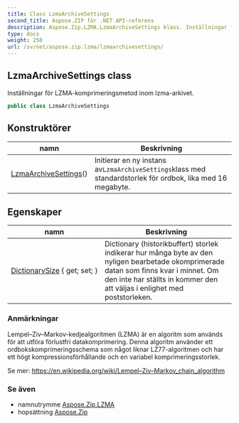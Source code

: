 ```yaml
---
title: Class LzmaArchiveSettings
second_title: Aspose.ZIP för .NET API-referens
description: Aspose.Zip.LZMA.LzmaArchiveSettings klass. Inställningar för LZMAkomprimeringsmetod inom lzmaarkivet.
type: docs
weight: 250
url: /sv/net/aspose.zip.lzma/lzmaarchivesettings/
---
```

## LzmaArchiveSettings class

Inställningar för LZMA-komprimeringsmetod inom lzma-arkivet.

```csharp
public class LzmaArchiveSettings
```

## Konstruktörer

| namn | Beskrivning |
| --- | --- |
| [LzmaArchiveSettings](lzmaarchivesettings/)() | Initierar en ny instans av`LzmaArchiveSettings`klass med standardstorlek för ordbok, lika med 16 megabyte. |

## Egenskaper

| namn | Beskrivning |
| --- | --- |
| [DictionarySize](../../aspose.zip.lzma/lzmaarchivesettings/dictionarysize/) { get; set; } | Dictionary (historikbuffert) storlek indikerar hur många byte av den nyligen bearbetade okomprimerade datan som finns kvar i minnet. Om den inte har ställts in kommer den att väljas i enlighet med poststorleken. |

### Anmärkningar

Lempel–Ziv–Markov-kedjealgoritmen (LZMA) är en algoritm som används för att utföra förlustfri datakomprimering. Denna algoritm använder ett ordbokskomprimeringsschema som något liknar LZ77-algoritmen och har ett högt kompressionsförhållande och en variabel komprimeringsstorlek.

Se mer: https://en.wikipedia.org/wiki/Lempel–Ziv–Markov_chain_algorithm

### Se även

* namnutrymme [Aspose.Zip.LZMA](../../aspose.zip.lzma/)
* hopsättning [Aspose.Zip](../../)


